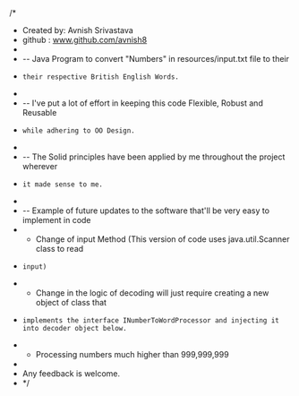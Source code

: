 /*
 *  Created by: Avnish Srivastava
 *  github    : www.github.com/avnish8
 *
 *  -- Java Program to convert "Numbers" in resources/input.txt file to their
 *     their respective British English Words.
 *
 *  -- I've put a lot of effort in keeping this code Flexible, Robust and Reusable
 *     while adhering to OO Design.
 * 
 *  -- The Solid principles have been applied by me throughout the project wherever
 *     it made sense to me.
 *
 *  -- Example of future updates to the software that'll be very easy to implement in code
 *   - Change of input Method (This version of code uses java.util.Scanner class to read
 *     input)
 *   - Change in the logic of decoding will just require creating a new object of class that
 *     implements the interface INumberToWordProcessor and injecting it into decoder object below.
 *   - Processing numbers much higher than 999,999,999
 *
 *  Any feedback is welcome.
 * */
